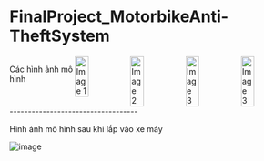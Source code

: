 # FinalProject_MotorbikeAnti-TheftSystem
<div style="display: flex; justify-content: space-between;">
    <p>Các hình ảnh mô hình</p>
    <img src="https://github.com/blueGsayhi/FinalProject_MotorbikeAnti-TheftSystem/assets/172957016/e2f4bdf2-b6a0-444e-8a08-4ab59111d4ce" alt="Image 1" style="width: 24%;">
    <img src="https://github.com/blueGsayhi/FinalProject_MotorbikeAnti-TheftSystem/assets/172957016/cdfc064b-d3ca-49e0-9b5b-be985d437aa3" alt="Image 2" style="width: 24%;">
    <img src="https://github.com/blueGsayhi/FinalProject_MotorbikeAnti-TheftSystem/assets/172957016/3cef1d30-1c18-4014-bbde-07c8d8d3febb" alt="Image 3" style="width: 24%;">
    <img src="https://github.com/blueGsayhi/FinalProject_MotorbikeAnti-TheftSystem/assets/172957016/6aa5d462-76bc-4f13-a395-e92b3b458f52" alt="Image 3" style="width: 24%;">
</div>
-----------------------------------
<br>
<p>Hình ảnh mô hình sau khi lắp vào xe máy</p>    

![image](https://github.com/blueGsayhi/FinalProject_MotorbikeAnti-TheftSystem/assets/172957016/cccf9475-b874-4bd1-9cad-aded41cb0279)
